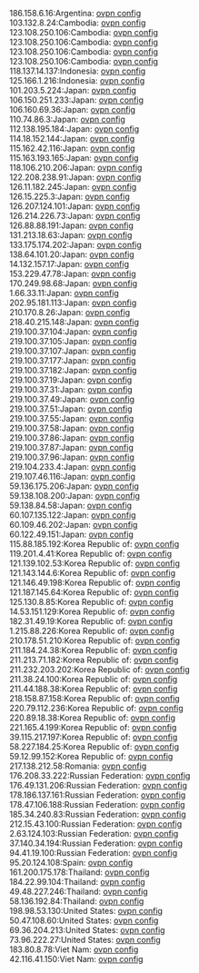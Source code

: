 186.158.6.16:Argentina: [ovpn config](vpn/186_158_6_16.ovpn)  
103.132.8.24:Cambodia: [ovpn config](vpn/103_132_8_24.ovpn)  
123.108.250.106:Cambodia: [ovpn config](vpn/123_108_250_106.ovpn)  
123.108.250.106:Cambodia: [ovpn config](vpn/123_108_250_106.ovpn)  
123.108.250.106:Cambodia: [ovpn config](vpn/123_108_250_106.ovpn)  
123.108.250.106:Cambodia: [ovpn config](vpn/123_108_250_106.ovpn)  
118.137.14.137:Indonesia: [ovpn config](vpn/118_137_14_137.ovpn)  
125.166.1.216:Indonesia: [ovpn config](vpn/125_166_1_216.ovpn)  
101.203.5.224:Japan: [ovpn config](vpn/101_203_5_224.ovpn)  
106.150.251.233:Japan: [ovpn config](vpn/106_150_251_233.ovpn)  
106.160.69.36:Japan: [ovpn config](vpn/106_160_69_36.ovpn)  
110.74.86.3:Japan: [ovpn config](vpn/110_74_86_3.ovpn)  
112.138.195.184:Japan: [ovpn config](vpn/112_138_195_184.ovpn)  
114.18.152.144:Japan: [ovpn config](vpn/114_18_152_144.ovpn)  
115.162.42.116:Japan: [ovpn config](vpn/115_162_42_116.ovpn)  
115.163.193.165:Japan: [ovpn config](vpn/115_163_193_165.ovpn)  
118.106.210.206:Japan: [ovpn config](vpn/118_106_210_206.ovpn)  
122.208.238.91:Japan: [ovpn config](vpn/122_208_238_91.ovpn)  
126.11.182.245:Japan: [ovpn config](vpn/126_11_182_245.ovpn)  
126.15.225.3:Japan: [ovpn config](vpn/126_15_225_3.ovpn)  
126.207.124.101:Japan: [ovpn config](vpn/126_207_124_101.ovpn)  
126.214.226.73:Japan: [ovpn config](vpn/126_214_226_73.ovpn)  
126.88.88.191:Japan: [ovpn config](vpn/126_88_88_191.ovpn)  
131.213.18.63:Japan: [ovpn config](vpn/131_213_18_63.ovpn)  
133.175.174.202:Japan: [ovpn config](vpn/133_175_174_202.ovpn)  
138.64.101.20:Japan: [ovpn config](vpn/138_64_101_20.ovpn)  
14.132.157.17:Japan: [ovpn config](vpn/14_132_157_17.ovpn)  
153.229.47.78:Japan: [ovpn config](vpn/153_229_47_78.ovpn)  
170.249.98.68:Japan: [ovpn config](vpn/170_249_98_68.ovpn)  
1.66.33.11:Japan: [ovpn config](vpn/1_66_33_11.ovpn)  
202.95.181.113:Japan: [ovpn config](vpn/202_95_181_113.ovpn)  
210.170.8.26:Japan: [ovpn config](vpn/210_170_8_26.ovpn)  
218.40.215.148:Japan: [ovpn config](vpn/218_40_215_148.ovpn)  
219.100.37.104:Japan: [ovpn config](vpn/219_100_37_104.ovpn)  
219.100.37.105:Japan: [ovpn config](vpn/219_100_37_105.ovpn)  
219.100.37.107:Japan: [ovpn config](vpn/219_100_37_107.ovpn)  
219.100.37.177:Japan: [ovpn config](vpn/219_100_37_177.ovpn)  
219.100.37.182:Japan: [ovpn config](vpn/219_100_37_182.ovpn)  
219.100.37.19:Japan: [ovpn config](vpn/219_100_37_19.ovpn)  
219.100.37.31:Japan: [ovpn config](vpn/219_100_37_31.ovpn)  
219.100.37.49:Japan: [ovpn config](vpn/219_100_37_49.ovpn)  
219.100.37.51:Japan: [ovpn config](vpn/219_100_37_51.ovpn)  
219.100.37.55:Japan: [ovpn config](vpn/219_100_37_55.ovpn)  
219.100.37.58:Japan: [ovpn config](vpn/219_100_37_58.ovpn)  
219.100.37.86:Japan: [ovpn config](vpn/219_100_37_86.ovpn)  
219.100.37.87:Japan: [ovpn config](vpn/219_100_37_87.ovpn)  
219.100.37.96:Japan: [ovpn config](vpn/219_100_37_96.ovpn)  
219.104.233.4:Japan: [ovpn config](vpn/219_104_233_4.ovpn)  
219.107.46.116:Japan: [ovpn config](vpn/219_107_46_116.ovpn)  
59.136.175.206:Japan: [ovpn config](vpn/59_136_175_206.ovpn)  
59.138.108.200:Japan: [ovpn config](vpn/59_138_108_200.ovpn)  
59.138.84.58:Japan: [ovpn config](vpn/59_138_84_58.ovpn)  
60.107.135.122:Japan: [ovpn config](vpn/60_107_135_122.ovpn)  
60.109.46.202:Japan: [ovpn config](vpn/60_109_46_202.ovpn)  
60.122.49.151:Japan: [ovpn config](vpn/60_122_49_151.ovpn)  
115.88.185.192:Korea Republic of: [ovpn config](vpn/115_88_185_192.ovpn)  
119.201.4.41:Korea Republic of: [ovpn config](vpn/119_201_4_41.ovpn)  
121.139.102.53:Korea Republic of: [ovpn config](vpn/121_139_102_53.ovpn)  
121.143.144.6:Korea Republic of: [ovpn config](vpn/121_143_144_6.ovpn)  
121.146.49.198:Korea Republic of: [ovpn config](vpn/121_146_49_198.ovpn)  
121.187.145.64:Korea Republic of: [ovpn config](vpn/121_187_145_64.ovpn)  
125.130.8.85:Korea Republic of: [ovpn config](vpn/125_130_8_85.ovpn)  
14.53.151.129:Korea Republic of: [ovpn config](vpn/14_53_151_129.ovpn)  
182.31.49.19:Korea Republic of: [ovpn config](vpn/182_31_49_19.ovpn)  
1.215.88.226:Korea Republic of: [ovpn config](vpn/1_215_88_226.ovpn)  
210.178.51.210:Korea Republic of: [ovpn config](vpn/210_178_51_210.ovpn)  
211.184.24.38:Korea Republic of: [ovpn config](vpn/211_184_24_38.ovpn)  
211.213.71.182:Korea Republic of: [ovpn config](vpn/211_213_71_182.ovpn)  
211.232.203.202:Korea Republic of: [ovpn config](vpn/211_232_203_202.ovpn)  
211.38.24.100:Korea Republic of: [ovpn config](vpn/211_38_24_100.ovpn)  
211.44.188.38:Korea Republic of: [ovpn config](vpn/211_44_188_38.ovpn)  
218.158.87.158:Korea Republic of: [ovpn config](vpn/218_158_87_158.ovpn)  
220.79.112.236:Korea Republic of: [ovpn config](vpn/220_79_112_236.ovpn)  
220.89.18.38:Korea Republic of: [ovpn config](vpn/220_89_18_38.ovpn)  
221.165.4.199:Korea Republic of: [ovpn config](vpn/221_165_4_199.ovpn)  
39.115.217.197:Korea Republic of: [ovpn config](vpn/39_115_217_197.ovpn)  
58.227.184.25:Korea Republic of: [ovpn config](vpn/58_227_184_25.ovpn)  
59.12.99.152:Korea Republic of: [ovpn config](vpn/59_12_99_152.ovpn)  
217.138.212.58:Romania: [ovpn config](vpn/217_138_212_58.ovpn)  
176.208.33.222:Russian Federation: [ovpn config](vpn/176_208_33_222.ovpn)  
176.49.131.206:Russian Federation: [ovpn config](vpn/176_49_131_206.ovpn)  
178.186.137.161:Russian Federation: [ovpn config](vpn/178_186_137_161.ovpn)  
178.47.106.188:Russian Federation: [ovpn config](vpn/178_47_106_188.ovpn)  
185.34.240.83:Russian Federation: [ovpn config](vpn/185_34_240_83.ovpn)  
212.15.43.100:Russian Federation: [ovpn config](vpn/212_15_43_100.ovpn)  
2.63.124.103:Russian Federation: [ovpn config](vpn/2_63_124_103.ovpn)  
37.140.34.194:Russian Federation: [ovpn config](vpn/37_140_34_194.ovpn)  
94.41.19.100:Russian Federation: [ovpn config](vpn/94_41_19_100.ovpn)  
95.20.124.108:Spain: [ovpn config](vpn/95_20_124_108.ovpn)  
161.200.175.178:Thailand: [ovpn config](vpn/161_200_175_178.ovpn)  
184.22.99.104:Thailand: [ovpn config](vpn/184_22_99_104.ovpn)  
49.48.227.246:Thailand: [ovpn config](vpn/49_48_227_246.ovpn)  
58.136.192.84:Thailand: [ovpn config](vpn/58_136_192_84.ovpn)  
198.98.53.130:United States: [ovpn config](vpn/198_98_53_130.ovpn)  
50.47.108.60:United States: [ovpn config](vpn/50_47_108_60.ovpn)  
69.36.204.213:United States: [ovpn config](vpn/69_36_204_213.ovpn)  
73.96.222.27:United States: [ovpn config](vpn/73_96_222_27.ovpn)  
183.80.8.78:Viet Nam: [ovpn config](vpn/183_80_8_78.ovpn)  
42.116.41.150:Viet Nam: [ovpn config](vpn/42_116_41_150.ovpn)  
